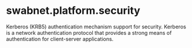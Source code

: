 # swabnet.platform.security

Kerberos (KRB5) authentication mechanism support for security.
Kerberos is a network authentication protocol that provides a strong means of authentication for client-server applications.


